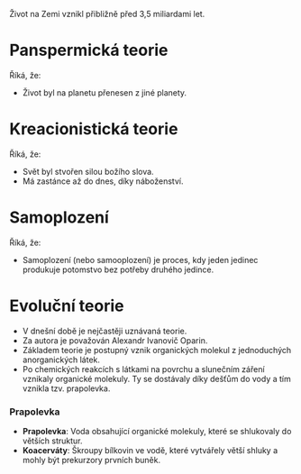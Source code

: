 Život na Zemi vznikl přibližně před 3,5 miliardami let.

# Panspermická teorie

Říká, že:

- Život byl na planetu přenesen z jiné planety.

# Kreacionistická teorie

Říká, že:

- Svět byl stvořen silou božího slova.
- Má zastánce až do dnes, díky náboženství.

# Samoplození

Říká, že:

- Samoplození (nebo samooplození) je proces, kdy jeden jedinec produkuje potomstvo bez potřeby druhého jedince.

# Evoluční teorie

- V dnešní době je nejčastěji uznávaná teorie.
- Za autora je považován Alexandr Ivanovič Oparin.
- Základem teorie je postupný vznik organických molekul z jednoduchých anorganických látek.
- Po chemických reakcích s látkami na povrchu a slunečním záření vznikaly organické molekuly. Ty se dostávaly díky dešťům do vody a tím vznikla tzv. prapolevka.

### Prapolevka

- **Prapolevka**: Voda obsahující organické molekuly, které se shlukovaly do větších struktur.
- **Koacerváty**: Škroupy bílkovin ve vodě, které vytvářely větší shluky a mohly být prekurzory prvních buněk.
